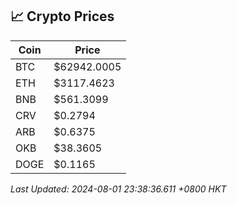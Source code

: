 ## 📈 Crypto Prices

| Coin | Price |
| ---- | ----- |
| BTC | $62942.0005 |
| ETH | $3117.4623 |
| BNB | $561.3099 |
| CRV | $0.2794 |
| ARB | $0.6375 |
| OKB | $38.3605 |
| DOGE | $0.1165 |

_Last Updated: 2024-08-01 23:38:36.611 +0800 HKT_